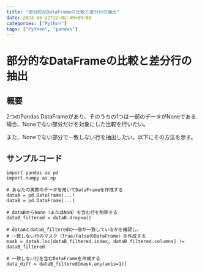 ```yaml
---
title: "部分的なDataFrameの比較と差分行の抽出"
date: 2023-06-22T22:02:49+09:00
categories: ["Python"]
tags: ["Python", "pandas"]
---
```

# 部分的なDataFrameの比較と差分行の抽出

## 概要

2つのPandas DataFrameがあり、そのうちの1つは一部のデータがNoneである場合、Noneでない部分だけを対象にした比較を行いたい。

また、Noneでない部分で一致しない行を抽出したい。以下にその方法を示す。

## サンプルコード

```
import pandas as pd
import numpy as np

# あなたの実際のデータを用いてDataFrameを作成する
dataA = pd.DataFrame(...)
dataB = pd.DataFrame(...)

# dataBからNone（またはNaN）を含む行を削除する
dataB_filtered = dataB.dropna()

# dataAとdataB_filteredの一部が一致しているかを確認し、
# 一致しない行のマスク（True/FalseのDataFrame）を作成する
mask = dataA.loc[dataB_filtered.index, dataB_filtered.columns] != dataB_filtered

# 一致しない行を含むDataFrameを作成する
data_diff = dataB_filtered[mask.any(axis=1)]
```